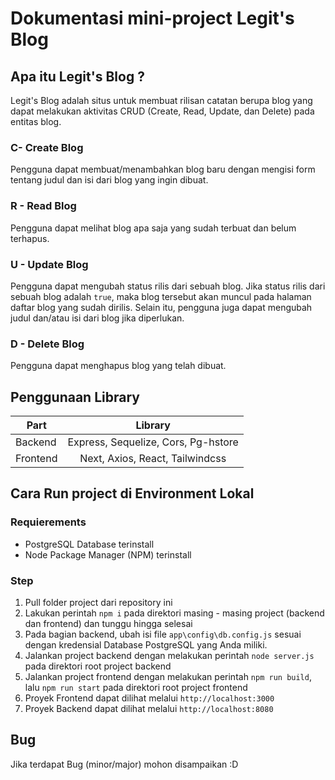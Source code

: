 # Dokumentasi mini-project Legit's Blog

## Apa itu Legit's Blog ?

Legit's Blog adalah situs untuk membuat rilisan catatan berupa blog yang dapat melakukan aktivitas CRUD (Create, Read, Update, dan Delete) pada entitas blog.

### C- Create Blog
Pengguna dapat membuat/menambahkan blog baru dengan mengisi form tentang judul dan isi dari blog yang ingin dibuat.

### R - Read Blog
Pengguna dapat melihat blog apa saja yang sudah terbuat dan belum terhapus.

### U - Update Blog
Pengguna dapat mengubah status rilis dari sebuah blog. Jika status rilis dari sebuah blog adalah `true`, maka blog tersebut akan muncul pada halaman daftar blog yang sudah dirilis. Selain itu, pengguna juga dapat mengubah judul dan/atau isi dari blog jika diperlukan.

### D - Delete Blog
Pengguna dapat menghapus blog yang telah dibuat.

## Penggunaan Library

| Part  | Library |
| ------------- |:-------------:|
| Backend      | Express, Sequelize, Cors, Pg-hstore     |
| Frontend      | Next, Axios, React, Tailwindcss     |

## Cara Run project di Environment Lokal

### Requierements
- PostgreSQL Database terinstall
- Node Package Manager (NPM) terinstall

### Step
1. Pull folder project dari repository ini
2. Lakukan perintah `npm i` pada direktori masing - masing project (backend dan frontend) dan tunggu hingga selesai
3. Pada bagian backend, ubah isi file `app\config\db.config.js` sesuai dengan kredensial Database PostgreSQL yang Anda miliki.
4. Jalankan project backend dengan melakukan perintah `node server.js` pada direktori root project backend
5. Jalankan project frontend dengan melakukan perintah `npm run build`, lalu `npm run start` pada direktori root project frontend
6. Proyek Frontend dapat dilihat melalui `http://localhost:3000`
7. Proyek Backend dapat dilihat melalui `http://localhost:8080`

## Bug
Jika terdapat Bug (minor/major) mohon disampaikan :D